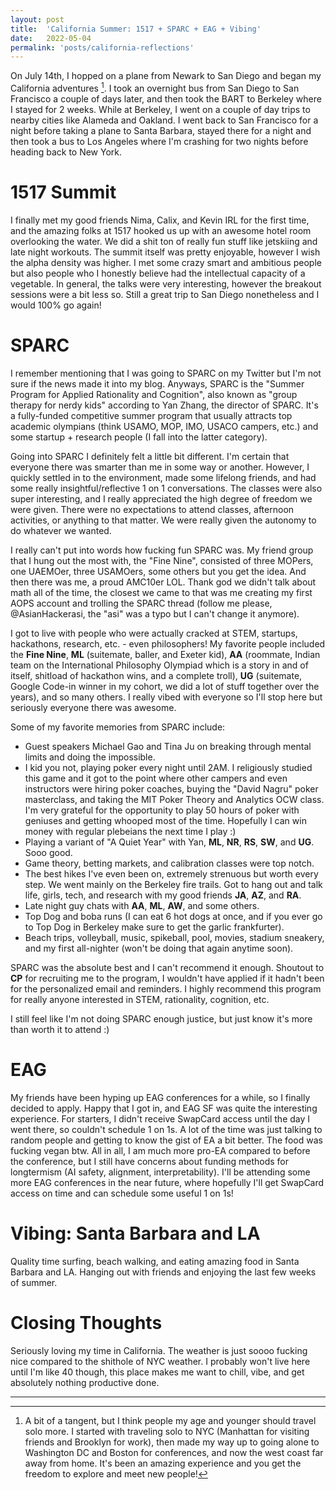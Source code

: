 ```yaml
---
layout: post
title:  'California Summer: 1517 + SPARC + EAG + Vibing'
date:   2022-05-04
permalink: 'posts/california-reflections'
---
```

On July 14th, I hopped on a plane from Newark to San Diego and began my California adventures [^1]. I took an overnight bus from San Diego to San Francisco a couple of days later, and then took the BART to Berkeley where I stayed for 2 weeks. While at Berkeley, I went on a couple of day trips to nearby cities like Alameda and Oakland. I went back to San Francisco for a night before taking a plane to Santa Barbara, stayed there for a night and then took a bus to Los Angeles where I'm crashing for two nights before heading back to New York. 


# 1517 Summit
 I finally met my good friends Nima, Calix, and Kevin IRL for the first time, and the amazing folks at 1517 hooked us up with an awesome hotel room overlooking the water. We did a shit ton of really fun stuff like jetskiing and late night workouts. The summit itself was pretty enjoyable, however I wish the alpha density was higher. I met some crazy smart and ambitious people but also people who I honestly believe had the intellectual capacity of a vegetable. In general, the talks were very interesting, however the breakout sessions were a bit less so. Still a great trip to San Diego nonetheless and I would 100% go again!

# SPARC
I remember mentioning that I was going to SPARC on my Twitter but I'm not sure if the news made it into my blog. Anyways, SPARC is the "Summer Program for Applied Rationality and Cognition", also known as "group therapy for nerdy kids" according to Yan Zhang, the director of SPARC. It's a fully-funded competitive summer program that usually attracts top academic olympians (think USAMO, MOP, IMO, USACO campers, etc.) and some startup + research people (I fall into the latter category).

Going into SPARC I definitely felt a little bit different. I'm certain that everyone there was smarter than me in some way or another. However, I quickly settled in to the environment, made some lifelong friends, and had some really insightful/reflective 1 on 1 conversations. The classes were also super interesting, and I really appreciated the high degree of freedom we were given. There were no expectations to attend classes, afternoon activities, or anything to that matter. We were really given the autonomy to do whatever we wanted.

I really can't put into words how fucking fun SPARC was. My friend group that I hung out the most with, the "Fine Nine", consisted of three MOPers, one UAEMOer, three USAMOers, some others but you get the idea. And then there was me, a proud AMC10er LOL. Thank god we didn't talk about math all of the time, the closest we came to that was me creating my first AOPS account and trolling the SPARC thread (follow me please, @AsianHackerasi, the "asi" was a typo but I can't change it anymore).

I got to live with people who were actually cracked at STEM, startups, hackathons, research, etc. - even philosophers! My favorite people included the __Fine Nine__, __ML__ (suitemate, baller, and Exeter kid), __AA__ (roommate, Indian team on the International Philosophy Olympiad which is a story in and of itself, shitload of hackathon wins, and a complete troll), __UG__ (suitemate, Google Code-in winner in my cohort, we did a lot of stuff together over the years), and so many others. I really vibed with everyone so I'll stop here but seriously everyone there was awesome.

Some of my favorite memories from SPARC include:
- Guest speakers Michael Gao and Tina Ju on breaking through mental limits and doing the impossible.
- I kid you not, playing poker every night until 2AM. I religiously studied this game and it got to the point where other campers and even instructors were hiring poker coaches, buying the "David Nagru" poker masterclass, and taking the MIT Poker Theory and Analytics OCW class. I'm very grateful for the opportunity to play 50 hours of poker with geniuses and getting whooped most of the time. Hopefully I can win money with regular plebeians the next time I play :)
- Playing a variant of "A Quiet Year" with Yan, __ML__, __NR__, __RS__, __SW__, and  __UG__. Sooo good.
- Game theory, betting markets, and calibration classes were top notch.
- The best hikes I've even been on, extremely strenuous but worth every step. We went mainly on the Berkeley fire trails. Got to hang out and talk life, girls, tech, and research with my good friends __JA__, __AZ__, and __RA__.
- Late night guy chats with __AA__, __ML__, __AW__, and some others.
- Top Dog and boba runs (I can eat 6 hot dogs at once, and if you ever go to Top Dog in Berkeley make sure to get the garlic frankfurter).
- Beach trips, volleyball, music, spikeball, pool, movies, stadium sneakery, and my first all-nighter (won't be doing that again anytime soon).

SPARC was the absolute best and I can't recommend it enough. Shoutout to __CP__ for recruiting me to the program, I wouldn't have applied if it hadn't been for the personalized email and reminders. I highly recommend this program for really anyone interested in STEM, rationality, cognition, etc.

I still feel like I'm not doing SPARC enough justice, but just know it's more than worth it to attend :)

# EAG
My friends have been hyping up EAG conferences for a while, so I finally decided to apply. Happy that I got in, and EAG SF was quite the interesting experience. For starters, I didn't receive SwapCard access until the day I went there, so couldn't schedule 1 on 1s. A lot of the time was just talking to random people and getting to know the gist of EA a bit better. The food was fucking vegan btw. All in all, I am much more pro-EA compared to before the conference, but I still have concerns about funding methods for longtermism (AI safety, alignment, interpretability). I'll be attending some more EAG conferences in the near future, where hopefully I'll get SwapCard access on time and can schedule some useful 1 on 1s!

# Vibing: Santa Barbara and LA
Quality time surfing, beach walking, and eating amazing food in Santa Barbara and LA. Hanging out with friends and enjoying the last few weeks of summer.

# Closing Thoughts
Seriously loving my time in California. The weather is just soooo fucking nice compared to the shithole of NYC weather. I probably won't live here until I'm like 40 though, this place makes me want to chill, vibe, and get absolutely nothing productive done.

---
[^1]: A bit of a tangent, but I think people my age and younger should travel solo more. I started with traveling solo to NYC (Manhattan for visiting friends and Brooklyn for work), then made my way up to going alone to Washington DC and Boston for conferences, and now the west coast far away from home. It's been an amazing experience and you get the freedom to explore and meet new people!